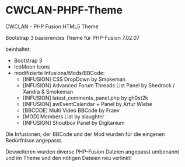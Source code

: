CWCLAN-PHPF-Theme
=================
CWCLAN - PHP Fusion HTML5 Theme

Bootstrap 3 basierendes Theme für PHP-Fusion 7.02.07

beinhaltet:
- Bootstrap 3
- IcoMoon Icons
- modifizierte Infusions/Mods/BBCode:
  - [INFUSION] CSS DropDown by Smokeman
  - [INFUSION] Advanced Forum Threads List Panel by Shedrock / Xandra & Smokeman
  - [INFUSION] latest_comments_panel.php by gh0st2k
  - [INFUSION] awEventCalendar + Panel by Artur Wiebe
  - [BBCODE] Multi Video BBCode by Fraev
  - [MOD] Members List by slaughter
  - [INFUSION] Shoutbox Panel by Digitanium


Die Infusionen, der BBCode und der Mod wurden für die eingenen Bedürfnisse angepasst.

Desweiteren wurden diverse PHP-Fusion Dateien angepasst umbenannt und im Theme und den nötigen Dateien neu verlinkt!
